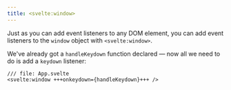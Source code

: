 ```yaml
---
title: <svelte:window>
---
```


Just as you can add event listeners to any DOM element, you can add event listeners to the `window` object with `<svelte:window>`.

We've already got a `handleKeydown` function declared — now all we need to do is add a `keydown` listener:

```svelte
/// file: App.svelte
<svelte:window +++onkeydown={handleKeydown}+++ />
```
